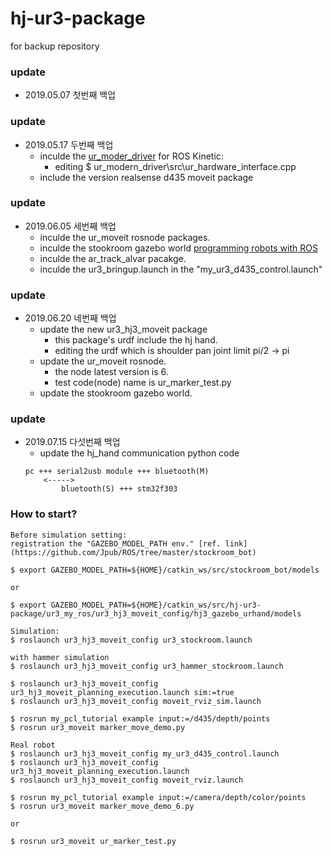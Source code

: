 # hj-ur3-package
for backup repository


### update
- 2019.05.07 첫번째 백업

### update 
- 2019.05.17 두번째 백업
    - inculde the [ur_moder_driver](https://github.com/ros-industrial/ur_modern_driver) for ROS Kinetic:
        - editing $ ur_modern_driver\src\ur_hardware_interface.cpp
    - include the version realsense d435 moveit package
    

### update 
- 2019.06.05 세번째 백업
    - inculde the ur_moveit rosnode packages.
    - inculde the stookroom gazebo world [programming robots with ROS](https://github.com/Jpub/ROS)
    - inculde the ar_track_alvar pacakge.
    - inculde the ur3_bringup.launch in the "my_ur3_d435_control.launch"

### update 
- 2019.06.20 네번째 백업
    - update the new ur3_hj3_moveit package
        - this package's urdf include the hj hand.
        - editing the urdf which is shoulder pan joint limit pi/2 → pi
    - update the ur_moveit rosnode.
        - the node latest version is 6. 
        - test code(node) name is ur_marker_test.py
    - update the stookroom gazebo world. 
    
### update 
- 2019.07.15 다섯번째 백업
    - update the hj_hand communication python code
    ```
    pc +++ serial2usb module +++ bluetooth(M)
        <----->
            bluetooth(S) +++ stm32f303
    ```
    

### How to start?
```
Before simulation setting:
registration the "GAZEBO_MODEL_PATH env." [ref. link](https://github.com/Jpub/ROS/tree/master/stockroom_bot)

$ export GAZEBO_MODEL_PATH=${HOME}/catkin_ws/src/stockroom_bot/models

or

$ export GAZEBO_MODEL_PATH=${HOME}/catkin_ws/src/hj-ur3-package/ur3_my_ros/ur3_hj3_moveit_config/hj3_gazebo_urhand/models

Simulation:
$ roslaunch ur3_hj3_moveit_config ur3_stockroom.launch

with hammer simulation
$ roslaunch ur3_hj3_moveit_config ur3_hammer_stockroom.launch

$ roslaunch ur3_hj3_moveit_config ur3_hj3_moveit_planning_execution.launch sim:=true
$ roslaunch ur3_hj3_moveit_config moveit_rviz_sim.launch

$ rosrun my_pcl_tutorial example input:=/d435/depth/points
$ rosrun ur3_moveit marker_move_demo.py
```

```
Real robot
$ roslaunch ur3_hj3_moveit_config my_ur3_d435_control.launch
$ roslaunch ur3_hj3_moveit_config ur3_hj3_moveit_planning_execution.launch
$ roslaunch ur3_hj3_moveit_config moveit_rviz.launch

$ rosrun my_pcl_tutorial example input:=/camera/depth/color/points
$ rosrun ur3_moveit marker_move_demo_6.py

or 

$ rosrun ur3_moveit ur_marker_test.py
```

    